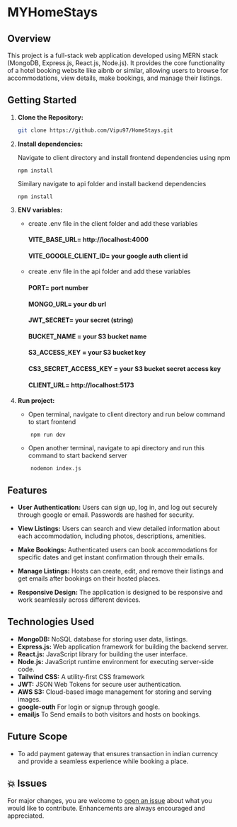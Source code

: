 # MYHomeStays

## Overview

This project is a full-stack web application developed using MERN stack (MongoDB, Express.js, React.js, Node.js). It provides the core functionality of a hotel booking website like aibnb or similar, allowing users to browse for accommodations, view details, make bookings, and manage their listings.

## Getting Started

1. **Clone the Repository:**

   ```bash
   git clone https://github.com/Vipu97/HomeStays.git

   ```

2. **Install dependencies:**

   Navigate to client directory and install frontend dependencies using npm

   ```
   npm install
   ```

   Similary navigate to api folder and install backend dependencies

   ```
   npm install
   ```

3. **ENV variables:**

   - create .env file in the client folder and add these variables

     #### VITE_BASE_URL= http://localhost:4000
     #### VITE_GOOGLE_CLIENT_ID= your google auth client id

   - create .env file in the api folder and add these variables

     #### PORT= port number

     #### MONGO_URL= your db url

     #### JWT_SECRET= your secret (string)

     #### BUCKET_NAME = your S3 bucket name

     #### S3_ACCESS_KEY = your S3 bucket key

     #### CS3_SECRET_ACCESS_KEY = your S3 bucket secret access key

     #### CLIENT_URL= http://localhost:5173

4. **Run project:**
   - Open terminal, navigate to client directory and run below command to start frontend
   ```
       npm run dev
   ```
   - Open another terminal, navigate to api directory and run this command to start backend server
   ```
       nodemon index.js
   ```

## Features

- **User Authentication:** Users can sign up, log in, and log out securely through google or email. Passwords are hashed for security.

- **View Listings:** Users can search and view detailed information about each accommodation, including photos, descriptions, amenities.

- **Make Bookings:** Authenticated users can book accommodations for specific dates and get instant confirmation through their emails.

- **Manage Listings:** Hosts can create, edit, and remove their listings and get emails after bookings on their hosted places.

- **Responsive Design:** The application is designed to be responsive and work seamlessly across different devices.

## Technologies Used

- **MongoDB:** NoSQL database for storing user data, listings.
- **Express.js:** Web application framework for building the backend server.
- **React.js:** JavaScript library for building the user interface.
- **Node.js:** JavaScript runtime environment for executing server-side code.
- **Tailwind CSS:** A utility-first CSS framework
- **JWT:** JSON Web Tokens for secure user authentication.
- **AWS S3:** Cloud-based image management for storing and serving images.
- **google-outh** For login or signup through google.
- **emailjs** To Send emails to both visitors and hosts on bookings.

## Future Scope

- To add payment gateway that ensures transaction in indian currency and provide a seamless experience while booking a place.


## 💥 Issues

For major changes, you are welcome to [open an issue](https://github.com/EddieHubCommunity/LinkFree/issues/new/choose) about what you would like to contribute. Enhancements are always encouraged and appreciated.
